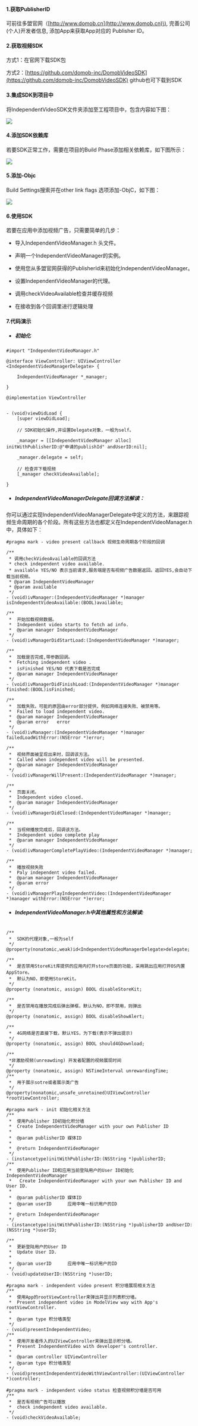 #### 1.获取PublisherID

可前往多盟官网（[http://www.domob.cn](http://www.domob.cn)\), 完善公司\(个人\)开发者信息, 添加App来获取App对应的 Publisher ID。

#### 2.获取视频SDK

方式1：在官网下载SDK包

方式2：[https://github.com/domob-inc/DomobVideoSDK](https://github.com/domob-inc/DomobVideoSDK) github也可下载到SDK

#### 3.集成SDK到项目中

将IndependentVideoSDK文件夹添加至工程项目中，包含内容如下图：

![](/assets/sdk文件.png)

#### 4.添加SDK依赖库

若要SDK正常工作，需要在项目的Build Phase添加相关依赖库，如下图所示：

![](/assets/lib.png)

#### 5.添加-Objc

Build Settings搜索并在other link flags 选项添加-ObjC，如下图：

![](/assets/Obic.png)

#### 6.使用SDK

若要在应用中添加视频广告，只需要简单的几步：

* 导入IndependentVideoManager.h 头文件。

* 声明一个IndependentVideoManager的实例。

* 使用您从多盟官网获得的PublisherId来初始化IndependentVideoManager。

* 设置IndependentVideoManager的代理。

* 调用checkVideoAvailable检查并缓存视频

* 在接收到各个回调里进行逻辑处理

#### 7.代码演示

* ##### 初始化

```
#import "IndependentVideoManager.h"

@interface ViewController: UIViewController <IndependentVideoManagerDelegate> {

    IndependentVideoManager *_manager;

}

@implementation ViewController

 
- (void)viewDidLoad {
    [super viewDidLoad];

    // SDK初始化操作,并设置Delegate对象，一般为self。

    _manager = [[IndependentVideoManager alloc] initWithPublisherID:@"申请的publishId" andUserID:nil];    

    _manager.delegate = self;
    
    // 检查并下载视频
    [_manager checkVideoAvailable];

}

```



* ##### IndependentVideoManagerDelegate回调方法解读：

你可以通过实现IndependentVideoManagerDelegate中定义的方法，来跟踪视频生命周期的各个阶段。所有这些方法也都定义在IndependentVideoManager.h中，具体如下：

```
#pragma mark - video present callback 视频生命周期各个阶段的回调

/**
 * 调用checkVideoAvailable的回调方法
 * check independent video available.
 * available YES/NO 表示当前请求,服务端是否有视频广告数据返回。返回YES,会自动下载当前视频。
 * @param IndependentVideoManager
 * @param available
 */
- (void)ivManager:(IndependentVideoManager *)manager isIndependentVideoAvailable:(BOOL)available;

/**
 *  开始加载视频数据。
 *  Independent video starts to fetch ad info.
 *  @param manager IndependentVideoManager
 */ 
- (void)ivManagerDidStartLoad:(IndependentVideoManager *)manager;

/**
 *  加载是否完成,带参数回调。
 *  Fetching independent video .
 *  isFinished YES/NO 代表下载是否完成
 *  @param manager IndependentVideoManager
 */
- (void)ivManagerDidFinishLoad:(IndependentVideoManager *)manager finished:(BOOL)isFinished;

/**
 *  加载失败。可能的原因由error部分提供，例如网络连接失败、被禁用等。
 *  Failed to load independent video.
 *  @param manager IndependentVideoManager
 *  @param error   error
 */
- (void)ivManager:(IndependentVideoManager *)manager failedLoadWithError:(NSError *)error;

/**
 *  视频界面被呈现出来时，回调该方法。
 *  Called when independent video will be presented.
 *  @param manager IndependentVideoManager
 */
- (void)ivManagerWillPresent:(IndependentVideoManager *)manager;

/**
 *  页面关闭。
 *  Independent video closed.
 *  @param manager IndependentVideoManager
 */
- (void)ivManagerDidClosed:(IndependentVideoManager *)manager;

/**
 *  当视频播放完成后，回调该方法。
 *  Independent video complete play
 *  @param manager IndependentVideoManager
 */
- (void)ivManagerCompletePlayVideo:(IndependentVideoManager *)manager;

/**
 *  播放视频失败
 *  Paly independent video failed.
 *  @param manager IndependentVideoManager
 *  @param error
 */
- (void)ivManagerPlayIndependentVideo:(IndependentVideoManager *)manager withError:(NSError *)error;

```

* ##### IndependentVideoManager.h中其他属性和方法解读:

```

/**
 *  SDK的代理对象,一般为self
 */
@property(nonatomic,weak)id<IndependentVideoManagerDelegate>delegate;

/**
 *  是否禁用StoreKit库提供的应用内打开store页面的功能，采用跳出应用打开OS内置AppStore。
 *  默认为NO，即使用StoreKit。
 */
@property (nonatomic, assign) BOOL disableStoreKit;

/**
 *  是否禁用在播放完成后弹出弹框，默认为NO，即不禁用，则弹出
 */
@property (nonatomic, assign) BOOL disableShowAlert;

/**
 *  4G网络是否直接下载，默认YES，为下载(表示不弹出提示)
 */
@property (nonatomic, assign) BOOL should4GDownload;

/**
 *非激励视频(unreawding) 开发者配置的视频展现时间
 */
@property (nonatomic, assign) NSTimeInterval unrewardingTime;
/**
 *  用于展示sotre或者展示类广告
 */
@property(nonatomic,unsafe_unretained)UIViewController *rootViewController;

#pragma mark - init 初始化相关方法
/**
 *  使用Publisher ID初始化积分墙
 *  Create IndependentVideoManager with your own Publisher ID
 *
 *  @param publisherID 媒体ID
 *
 *  @return IndependentVideoManager
 */
- (instancetype)initWithPublisherID:(NSString *)publisherID;
/**
 *  使用Publisher ID和应用当前登陆用户的User ID初始化IndependentVideoManager
 *   Create IndependentVideoManager with your own Publisher ID and User ID.
 *
 *  @param publisherID 媒体ID
 *  @param userID      应用中唯一标识用户的ID
 *
 *  @return IndependentVideoManager
 */
- (instancetype)initWithPublisherID:(NSString *)publisherID andUserID:(NSString *)userID;

/**
 *  更新登陆用户的User ID
 *  Update User ID.
 *
 *  @param userID      应用中唯一标识用户的ID
 */
- (void)updateUserID:(NSString *)userID;

#pragma mark - independent video present 积分墙展现相关方法
/**
 *  使用App的rootViewController来弹出并显示列表积分墙。
 *  Present independent video in ModelView way with App's rootViewController.
 *
 *  @param type 积分墙类型
 */
- (void)presentIndependentVideo;
/**
 *  使用开发者传入的UIViewController来弹出显示积分墙。
 *  Present IndependentVideo with developer's controller.
 *
 *  @param controller UIViewController
 *  @param type 积分墙类型
 */
- (void)presentIndependentVideoWithViewController:(UIViewController *)controller;

#pragma mark - independent video status 检查视频积分墙是否可用
/**
 *  是否有视频广告可以播放
 *  check independent video available.
 */
- (void)checkVideoAvailable;
```





